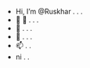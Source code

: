 - Hi, I’m @Ruskhar . . .
- 👀 👀 . . .
- 🌱 . . .
- 💞️ . . .
- 📫 . .
- ni . .

<!---
Ruskhar/Ruskhar is a ✨ special ✨ repository because its `README.md` (this file) appears on your GitHub profile.
You can click the Preview link to take a look at your changes.
--->
